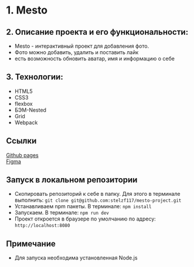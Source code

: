 # 1. Mesto

## 2. Описание проекта и его функциональности:  
* Mesto - интерактивный проект для добавления фото. 
* Фото можно добавить, удалить и поставить лайк
* есть возможность обновить аватар, имя и информацию о себе

## 3. Технологии:
* HTML5
* CSS3
* flexbox 
* БЭМ-Nested
* Grid
* Webpack

## Ссылки
<a href="https://stelzf117.github.io/mesto-project/">Github pages</a> <br>
<a href="https://www.figma.com/file/VnPNqeofdXasMAgHGEABdx/JavaScript.-Sprint-5-(Copy)?node-id=0%3A1">Figma</a>

## Запуск в локальном репозитории
* Скопировать репозиторий к себе в папку. Для этого в терминале выполнить: ``` git clone git@github.com:stelzf117/mesto-project.git ```
* Устанавливаем npm пакеты. В терминале: ``` npm install ```
* Запускаем. В терминале: ``` npm run dev ```
* Проект откроется в браузере по умолчанию по адресу: ``` http://localhost:8080 ```

## Примечание
* Для запуска необходима установленная Node.js
